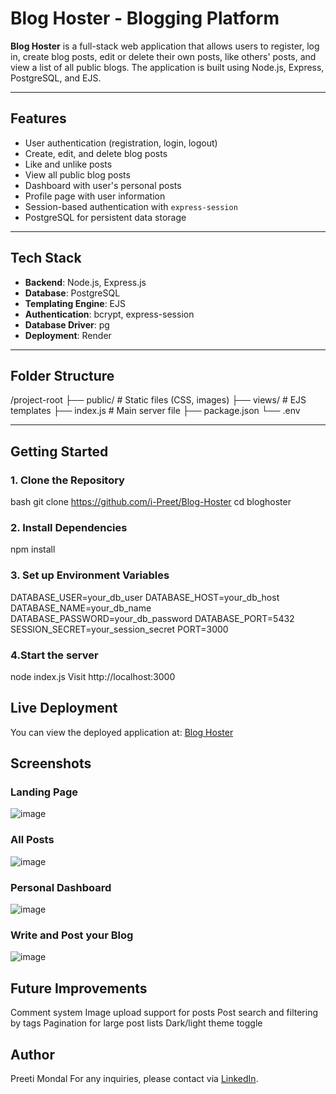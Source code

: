 # Blog Hoster - Blogging Platform

**Blog Hoster** is a full-stack web application that allows users to register, log in,
create blog posts, edit or delete their own posts, like others' posts, 
and view a list of all public blogs. The application is built using Node.js, Express, PostgreSQL, and EJS.

---

## Features

- User authentication (registration, login, logout)
- Create, edit, and delete blog posts
- Like and unlike posts
- View all public blog posts
- Dashboard with user's personal posts
- Profile page with user information
- Session-based authentication with `express-session`
- PostgreSQL for persistent data storage

---

## Tech Stack

- **Backend**: Node.js, Express.js
- **Database**: PostgreSQL
- **Templating Engine**: EJS
- **Authentication**: bcrypt, express-session
- **Database Driver**: pg
- **Deployment**: Render

---

## Folder Structure

/project-root
├── public/ # Static files (CSS, images)
├── views/ # EJS templates
├── index.js # Main server file
├── package.json
└── .env 


---

## Getting Started

### 1. Clone the Repository
bash
git clone https://github.com/i-Preet/Blog-Hoster
cd bloghoster

### 2. Install Dependencies
npm install

### 3. Set up Environment Variables
DATABASE_USER=your_db_user
DATABASE_HOST=your_db_host
DATABASE_NAME=your_db_name
DATABASE_PASSWORD=your_db_password
DATABASE_PORT=5432
SESSION_SECRET=your_session_secret
PORT=3000

### 4.Start the server
node index.js
Visit http://localhost:3000

## Live Deployment
You can view the deployed application at:
[Blog Hoster](https://bloghoster.onrender.com)

## Screenshots

### Landing Page
![image](https://github.com/user-attachments/assets/b10f2eda-753b-4feb-a86b-1938799ce388)

### All Posts
![image](https://github.com/user-attachments/assets/99df0309-0619-496c-9e1c-931781c3e99b)

### Personal Dashboard
![image](https://github.com/user-attachments/assets/b05024ed-5213-46c9-a4a5-5f41268c47d5)

### Write and Post your Blog
![image](https://github.com/user-attachments/assets/a457a6be-6115-4963-9789-11bcf3384d12)


## Future Improvements
Comment system
Image upload support for posts
Post search and filtering by tags
Pagination for large post lists
Dark/light theme toggle

## Author
Preeti Mondal
For any inquiries, please contact via [LinkedIn](https://www.linkedin.com/in/preeti-mondal-696057366?utm_source=share&utm_campaign=share_via&utm_content=profile&utm_medium=android_app).

